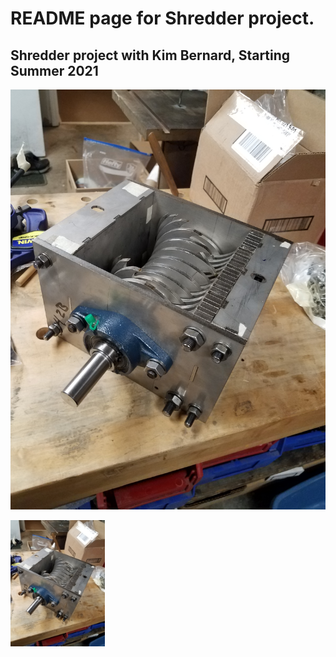 # README page for Shredder project.

## Shredder project with Kim Bernard, Starting Summer 2021

![Assembly 1](assembly_1.jpg)

<img src="assembly_1.jpg"  width="30%"/>

